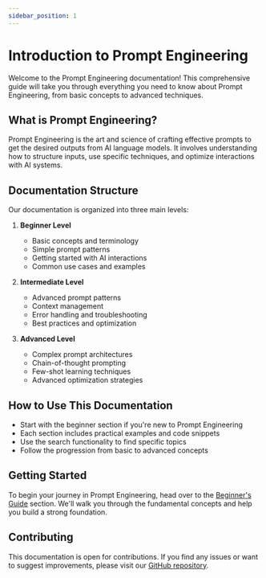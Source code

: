 ```yaml
---
sidebar_position: 1
---
```


# Introduction to Prompt Engineering

Welcome to the Prompt Engineering documentation! This comprehensive guide will take you through everything you need to know about Prompt Engineering, from basic concepts to advanced techniques.

## What is Prompt Engineering?

Prompt Engineering is the art and science of crafting effective prompts to get the desired outputs from AI language models. It involves understanding how to structure inputs, use specific techniques, and optimize interactions with AI systems.

## Documentation Structure

Our documentation is organized into three main levels:

1. **Beginner Level**

   - Basic concepts and terminology
   - Simple prompt patterns
   - Getting started with AI interactions
   - Common use cases and examples

2. **Intermediate Level**

   - Advanced prompt patterns
   - Context management
   - Error handling and troubleshooting
   - Best practices and optimization

3. **Advanced Level**
   - Complex prompt architectures
   - Chain-of-thought prompting
   - Few-shot learning techniques
   - Advanced optimization strategies

## How to Use This Documentation

- Start with the beginner section if you're new to Prompt Engineering
- Each section includes practical examples and code snippets
- Use the search functionality to find specific topics
- Follow the progression from basic to advanced concepts

## Getting Started

To begin your journey in Prompt Engineering, head over to the [Beginner's Guide](./beginner/intro) section. We'll walk you through the fundamental concepts and help you build a strong foundation.

## Contributing

This documentation is open for contributions. If you find any issues or want to suggest improvements, please visit our [GitHub repository](https://github.com/pravn27/prompt-eng-tech-doc).
